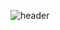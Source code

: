 ![header](https://capsule-render.vercel.app/api?type=waving&color=gradient&height=100&section=header&text=welcome&fontSize=90)
